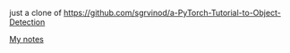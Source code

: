 just a clone of https://github.com/sgrvinod/a-PyTorch-Tutorial-to-Object-Detection

[My notes](./pytorch_ssd_objdet_notes.md)

